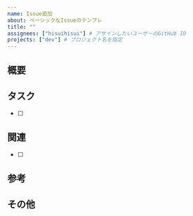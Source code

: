 ```yaml
---
name: Issue追加
about: ベーシックなIssueのテンプレ
title: ""
assignees: ["hisuihisui"] # アサインしたいユーザーのGitHub ID
projects: ["dev"] # プロジェクト名を指定
---
```


## 概要
<!-- このIssueの目的や背景を記載してください -->

## タスク
- [ ]

## 関連
- [ ]

## 参考

## その他
<!-- その他の情報やスクリーンショットを記載してください -->
